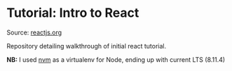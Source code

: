 # Tutorial: Intro to React
Source: [reactjs.org](https://reactjs.org/tutorial/tutorial.html)

Repository detailing walkthrough of initial react tutorial.

**NB:** I used [nvm](https://github.com/creationix/nvm) as a virtualenv for Node, ending up with current LTS (8.11.4)